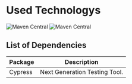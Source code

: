 # Used Technologys
![Maven Central](https://shields.io/badge/JavaScript-F7DF1E?logo=JavaScript&logoColor=000&style=flat-square)
![Maven Central](https://img.shields.io/badge/Cypress-17202C?style=for-the-badge&logo=cypress&logoColor=white)


List of Dependencies
----------------

| Package      | Description                           |
|--------------|---------------------------------------|
| Cypress      | Next Generation Testing Tool.         |


